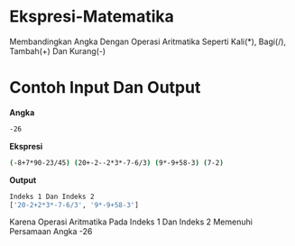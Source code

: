 # Ekspresi-Matematika
Membandingkan Angka Dengan Operasi Aritmatika Seperti Kali(*), Bagi(/), Tambah(+) Dan Kurang(-)

# Contoh Input Dan Output
**Angka**
```bash
-26
```
**Ekspresi**
```bash
(-8+7*90-23/45) (20+-2--2*3*-7-6/3) (9*-9+58-3) (7-2)
```

**Output**
```bash
Indeks 1 Dan Indeks 2
['20-2+2*3*-7-6/3', '9*-9+58-3']
```
Karena Operasi Aritmatika Pada Indeks 1 Dan Indeks 2 Memenuhi Persamaan Angka -26
